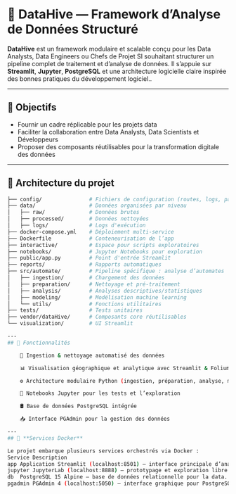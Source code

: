 # 🧠 DataHive — Framework d’Analyse de Données Structuré

**DataHive** est un framework modulaire et scalable conçu pour les Data Analysts, Data Engineers ou Chefs de Projet SI souhaitant structurer un pipeline complet de traitement et d’analyse de données. Il s’appuie sur **Streamlit**, **Jupyter**, **PostgreSQL** et une architecture logicielle claire inspirée des bonnes pratiques du développement logiciel..

---

## 🚀 Objectifs

- Fournir un cadre réplicable pour les projets data
- Faciliter la collaboration entre Data Analysts, Data Scientists et Développeurs
- Proposer des composants réutilisables pour la transformation digitale des données

---

## 🧱 Architecture du projet

```bash
├── config/               # Fichiers de configuration (routes, logs, paramètres)
├── data/                 # Données organisées par niveau
│   ├── raw/              # Données brutes
│   ├── processed/        # Données nettoyées
│   ├── logs/             # Logs d'exécution
├── docker-compose.yml    # Déploiement multi-service
├── Dockerfile            # Conteneurisation de l’app
├── interactive/          # Espace pour scripts exploratoires
├── notebooks/            # Jupyter Notebooks pour exploration
├── public/app.py         # Point d'entrée Streamlit
├── reports/              # Rapports automatiques
├── src/automate/         # Pipeline spécifique : analyse d’automates
│   ├── ingestion/        # Chargement des données
│   ├── preparation/      # Nettoyage et pré-traitement
│   ├── analysis/         # Analyses descriptives/statistiques
│   ├── modeling/         # Modélisation machine learning
│   └── utils/            # Fonctions utilitaires
├── tests/                # Tests unitaires
├── vendor/dataHive/      # Composants core réutilisables
└── visualization/        # UI Streamlit

---
## 🚀 Fonctionnalités

    🔄 Ingestion & nettoyage automatisé des données

    📊 Visualisation géographique et analytique avec Streamlit & Folium

    ⚙️ Architecture modulaire Python (ingestion, préparation, analyse, modélisation)

    🧪 Notebooks Jupyter pour les tests et l’exploration

    🛢️ Base de données PostgreSQL intégrée

    📥 Interface PGAdmin pour la gestion des données

---
## 🐳 **Services Docker**

Le projet embarque plusieurs services orchestrés via Docker :
Service	Description
app	Application Streamlit (localhost:8501) — interface principale d’analyse.
jupyter	JupyterLab (localhost:8888) — prototypage et exploration libre.
db	PostgreSQL 15 Alpine — base de données relationnelle pour la data.
pgadmin	PGAdmin 4 (localhost:5050) — interface graphique pour PostgreSQL.
